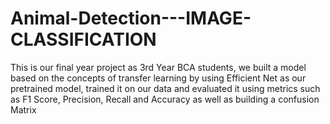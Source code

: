 # Animal-Detection---IMAGE-CLASSIFICATION
This is our final year project as 3rd Year BCA students, we built a model based on the concepts of transfer learning by using Efficient Net as our pretrained model, trained it on our data and evaluated it using metrics such as F1 Score, Precision, Recall and Accuracy as well as building a confusion Matrix

